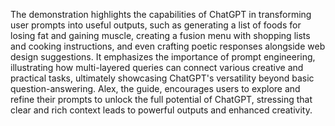 The demonstration highlights the capabilities of ChatGPT in transforming user prompts into useful outputs, such as generating a list of foods for losing fat and gaining muscle, creating a fusion menu with shopping lists and cooking instructions, and even crafting poetic responses alongside web design suggestions. It emphasizes the importance of prompt engineering, illustrating how multi-layered queries can connect various creative and practical tasks, ultimately showcasing ChatGPT's versatility beyond basic question-answering. Alex, the guide, encourages users to explore and refine their prompts to unlock the full potential of ChatGPT, stressing that clear and rich context leads to powerful outputs and enhanced creativity.
